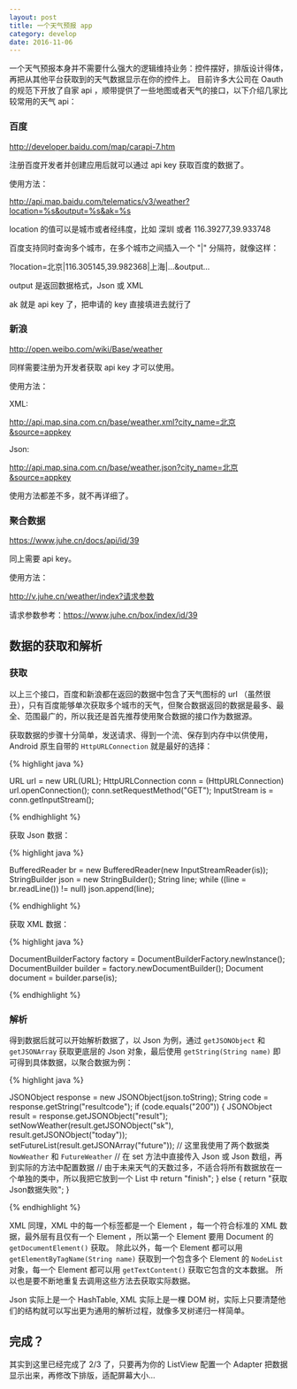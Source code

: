 ```yaml
---
layout: post
title: 一个天气预报 app
category: develop
date: 2016-11-06
---
```


一个天气预报本身并不需要什么强大的逻辑维持业务：控件摆好，排版设计得体，再把从其他平台获取到的天气数据显示在你的控件上。
目前许多大公司在 Oauth 的规范下开放了自家 api ，顺带提供了一些地图或者天气的接口，以下介绍几家比较常用的天气 api：

### 百度

<http://developer.baidu.com/map/carapi-7.htm>

注册百度开发者并创建应用后就可以通过 api key 获取百度的数据了。

使用方法：

http://api.map.baidu.com/telematics/v3/weather?location=%s&output=%s&ak=%s

location 的值可以是城市或者经纬度，比如 深圳 或者 116.39277,39.933748

百度支持同时查询多个城市，在多个城市之间插入一个 "\|" 分隔符，就像这样：

?location=北京\|116.305145,39.982368\|上海\|...&output...

output 是返回数据格式，Json 或 XML

ak 就是 api key 了，把申请的 key 直接填进去就行了 

### 新浪

<http://open.weibo.com/wiki/Base/weather>

同样需要注册为开发者获取 api key 才可以使用。

使用方法：

XML: 

http://api.map.sina.com.cn/base/weather.xml?city_name=北京&source=appkey

Json: 

http://api.map.sina.com.cn/base/weather.json?city_name=北京&source=appkey

使用方法都差不多，就不再详细了。

### 聚合数据

<https://www.juhe.cn/docs/api/id/39>

同上需要 api key。

使用方法：

http://v.juhe.cn/weather/index?请求参数

请求参数参考：<https://www.juhe.cn/box/index/id/39>

## 数据的获取和解析

### 获取

以上三个接口，百度和新浪都在返回的数据中包含了天气图标的 url （虽然很丑），只有百度能够单次获取多个城市的天气，但聚合数据返回的数据是最多、最全、范围最广的，所以我还是首先推荐使用聚合数据的接口作为数据源。

获取数据的步骤十分简单，发送请求、得到一个流、保存到内存中以供使用，Android 原生自带的 `HttpURLConnection` 就是最好的选择：

{% highlight java %}

URL url = new URL(URL);
HttpURLConnection conn = (HttpURLConnection) url.openConnection();
conn.setRequestMethod("GET");
InputStream is = conn.getInputStream();

{% endhighlight %}

获取 Json 数据：

{% highlight java %}

BufferedReader br = new BufferedReader(new InputStreamReader(is));
StringBuilder json = new StringBuilder();
String line;
while ((line = br.readLine()) != null) json.append(line);

{% endhighlight %}

获取 XML 数据：

{% highlight java %}

DocumentBuilderFactory factory = DocumentBuilderFactory.newInstance();
DocumentBuilder builder = factory.newDocumentBuilder();
Document document = builder.parse(is);

{% endhighlight %}

### 解析

得到数据后就可以开始解析数据了，以 Json 为例，通过 `getJSONObject` 和 `getJSONArray` 获取更底层的 Json 对象，最后使用 `getString(String name)` 即可得到具体数据，以聚合数据为例：

{% highlight java %}

JSONObject response = new JSONObject(json.toString);
String code = response.getString("resultcode");
if (code.equals("200")) {
	JSONObject result = response.getJSONObject("result");
	setNowWeather(result.getJSONObject("sk"), result.getJSONObject("today"));
	setFutureList(result.getJSONArray("future"));
	// 这里我使用了两个数据类 `NowWeather` 和 `FutureWeather`
	// 在 set 方法中直接传入 Json 或 Json 数组，再到实际的方法中配置数据
	// 由于未来天气的天数过多，不适合将所有数据放在一个单独的类中，所以我把它放到一个 List 中
	return "finish";
} else {
	return "获取Json数据失败";
}

{% endhighlight %}

XML 同理，XML 中的每一个标签都是一个 Element ，每一个符合标准的 XML 数据，最外层有且仅有一个 Element ，所以第一个 Element 要用 Document 的 `getDocumentElement()` 获取。
除此以外，每一个 Element 都可以用 `getElementByTagName(String name)` 获取到一个包含多个 Element 的 `NodeList` 对象，每一个 Element 都可以用 `getTextContent()` 获取它包含的文本数据。
所以也是要不断地重复去调用这些方法去获取实际数据。

>	
Json 实际上是一个 HashTable, XML 实际上是一棵 DOM 树，实际上只要清楚他们的结构就可以写出更为通用的解析过程，就像多叉树递归一样简单。

## 完成？

其实到这里已经完成了 2/3 了，只要再为你的 ListView 配置一个 Adapter 把数据显示出来，再修改下排版，适配屏幕大小...
